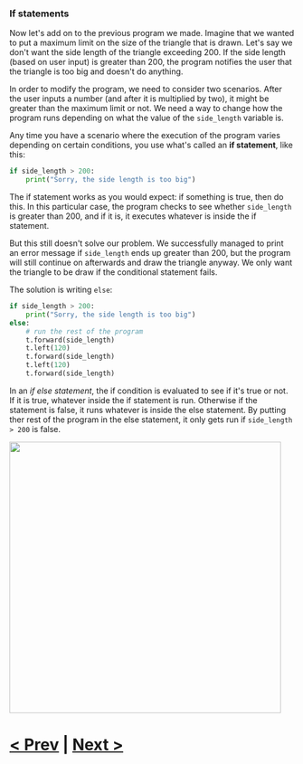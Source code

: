### If statements

Now let's add on to the previous program we made. Imagine that we wanted to put a maximum limit on the size of the triangle that is drawn. Let's say we don't want the side length of the triangle exceeding 200. If the side length (based on user input) is greater than 200, the program notifies the user that the triangle is too big and doesn't do anything.

In order to modify the program, we need to consider two scenarios. After the user inputs a number (and after it is multiplied by two), it might be greater than the maximum limit or not. We need a way to change how the program runs depending on what the value of the `side_length` variable is.

Any time you have a scenario where the execution of the program varies depending on certain conditions, you use what's called an **if statement**, like this:

```python
if side_length > 200:
    print("Sorry, the side length is too big")
```

The if statement works as you would expect: if something is true, then do this. In this particular case, the program checks to see whether `side_length` is greater than 200, and if it is, it executes whatever is inside the if statement.

But this still doesn't solve our problem. We successfully managed to print an error message if `side_length` ends up greater than 200, but the program will still continue on afterwards and draw the triangle anyway. We only want the triangle to be draw if the conditional statement fails.

The solution is writing `else`:

```python
if side_length > 200:
    print("Sorry, the side length is too big")
else:
    # run the rest of the program
    t.forward(side_length)
    t.left(120)
    t.forward(side_length)
    t.left(120)
    t.forward(side_length)
```

In an *if else statement*, the if condition is evaluated to see if it's true or not. If it is true, whatever inside the if statement is run. Otherwise if the statement is false, it runs whatever is inside the else statement. By putting ther rest of the program in the else statement, it only gets run if `side_length > 200` is false. 

<img src="https://github.com/Kevun1/hillsHacksWorkshop/blob/master/images/ifelse.PNG" width="480">

# [< Prev](https://github.com/Kevun1/hillsHacksWorkshop/blob/master/pages/example1.md) | [Next >](https://github.com/Kevun1/hillsHacksWorkshop/blob/master/pages/example2.md)
